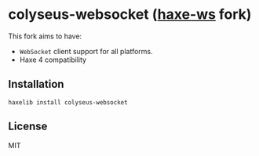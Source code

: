 # colyseus-websocket ([haxe-ws](https://github.com/soywiz/haxe-ws) fork)

This fork aims to have:

- `WebSocket` client support for all platforms.
- Haxe 4 compatibility

## Installation

```
haxelib install colyseus-websocket
```

## License

MIT
